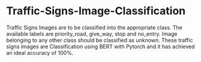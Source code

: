 # Traffic-Signs-Image-Classification

Traffic Signs Images are to be classified into the appropriate class.
The available labels are priority_road, give_way, stop and no_entry. Image belonging to any other class should be classified as unknown.
These traffic signs images are Classification using BERT with Pytorch and it has achieved an ideal accuracy of 100%.
